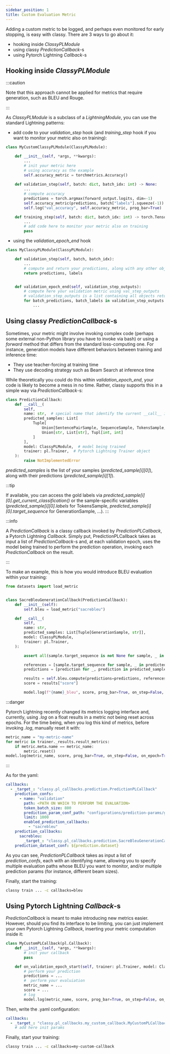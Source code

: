 ```yaml
---
sidebar_position: 1
title: Custom Evaluation Metric
---
```


Adding a custom metric to be logged, and perhaps even monitored for early stopping, is easy with classy. There are 3 ways to go about it:
* hooking inside *ClassyPLModule*
* using classy *PredictionCallback*-s
* using Pytorch Lightning *Callback*-s


## Hooking inside *ClassyPLModule*

:::caution

Note that this approach cannot be applied for metrics that require generation, such as BLEU and Rouge.

:::

As *ClassyPLModule* is a subclass of a *LightningModule*, you can use the standard Lightning patterns:

* add code to your *validation_step* hook (and *training_step* hook if you want to monitor your metric also on training):

```python
class MyCustomClassyPLModule(ClassyPLModule):

    def __init__(self, *args, **kwargs):
        ...
        # init your metric here
        # using accuracy as the example
        self.accuracy_metric = torchmetrics.Accuracy()
    
    def validation_step(self, batch: dict, batch_idx: int) -> None:
        ...
        # compute accuracy
        predictions = torch.argmax(forward_output.logits, dim=-1)
        self.accuracy_metric(predictions, batch["labels"].squeeze(-1))
        self.log("val_accuracy", self.accuracy_metric, prog_bar=True)

    def training_step(self, batch: dict, batch_idx: int) -> torch.Tensor:
        ...
        # add code here to monitor your metric also on training
        pass

```

* using the *validation_epoch_end* hook
```python
class MyClassyPLModule(ClassyPLModule):

    def validation_step(self, batch, batch_idx):
        ...
        # compute and return your predictions, along with any other object you might need for your metric (here we use labels as example)
        return predictions, labels


    def validation_epoch_end(self, validation_step_outputs):
        # compute here your validation metric using val_step_outputs
        # validation_step_outputs is a list containing all objects returned by validation_step
        for batch_predictions, batch_labels in validation_step_outputs:
            ...
```


## Using classy *PredictionCallback*-s

Sometimes, your metric might involve invoking complex code (perhaps some external non-Python library you have to invoke via bash)
or using a *forward* method that differs from the standard loss-computing one. For instance, generation models have different behaviors 
between training and inference time:
* They use teacher-forcing at training time
* They use decoding strategy such as Beam Search at inference time

While theoretically you could do this within *validation_epoch_end*, your code is likely to become a mess in no time. Rather, classy supports
this in a simple way via *PredictionCallback*-s:

```python
class PredictionCallback:
    def __call__(
        self,
        name: str,  # special name that identify the current __call__ invocation (required as a PredictionCallback can be invoked multiple times at each validation epoch, more on this later)
        predicted_samples: List[  
            Tuple[
                Union[SentencePairSample, SequenceSample, TokensSample, QASample, GenerationSample], 
                Union[str, List[str], Tupl[int, int]
            ]
        ],
        model: ClassyPLModule,  # model being trained
        trainer: pl.Trainer,  # Pytorch Lightning Trainer object
    ):
        raise NotImplementedError
```

*predicted_samples* is the list of your samples (*predicted_sample[i][0]*), along with their predictions (*predicted_sample[i][1]*).

:::tip

If available, you can access the gold labels via *predicted_sample[i][0].get_current_classification()* or the sample-specific variables (*predicted_sample[i][0].labels* for TokensSample, *predicted_sample[i][0].target_sequence* for GenerationSample, ...).
:::

:::info

A *PredictionCallback* is a classy callback invoked by *PredictionPLCallback*, a Pytorch Lightning *Callback*. Simply put, PredictionPLCallback takes as input a
list of *PredictionCallback*-s and, at each validation epoch, uses the model being trained to perform the prediction operation, invoking each *PredictionCallback*
on the result.

:::

To make an example, this is how you would introduce BLEU evaluation within your training:

```python title="classy/pl_callbacks/prediction/SacreBleuGenerationCallback"
from datasets import load_metric


class SacreBleuGenerationCallback(PredictionCallback):
    def __init__(self):
        self.bleu = load_metric("sacrebleu")

    def __call__(
        self,
        name: str,
        predicted_samples: List[Tuple[GenerationSample, str]],
        model: ClassyPLModule,
        trainer: pl.Trainer,
    ):

        assert all(sample.target_sequence is not None for sample, _ in predicted_samples)  # sanity check 

        references = [sample.target_sequence for sample, _ in predicted_samples]
        predictions = [prediction for _, prediction in predicted_samples]

        results = self.bleu.compute(predictions=predictions, references=[[r] for r in references])
        score = results["score"]

        model.log(f"{name}_bleu", score, prog_bar=True, on_step=False, on_epoch=True)
```

:::danger

Pytorch Lightning recently changed its metrics logging interface and, currently, using *.log* on a float results in a metric not being reset across epochs.
For the time being, when you log this kind of metrics, before invoking *.log*, manually reset it with:
```python
metric_name = "my-metric-name"
for metric in trainer._results.result_metrics:
    if metric.meta.name == metric_name:
        metric.reset()
model.log(metric_name, score, prog_bar=True, on_step=False, on_epoch=True)
```

:::

As for the yaml:

```yaml title="configurations/callbacks/bleu.yaml"
callbacks:
  - _target_: "classy.pl_callbacks.prediction.PredictionPLCallback"
    prediction_confs:
      - name: "validation"
        path: <PATH ON WHICH TO PERFORM THE EVALUATION>
        token_batch_size: 800
        prediction_param_conf_path: "configurations/prediction-params/generation-beam.yaml"
        limit: 1000
        enabled_prediction_callbacks:
          - "sacrebleu"
    prediction_callbacks:
      sacrebleu:
        _target_: "classy.pl_callbacks.prediction.SacreBleuGenerationCallback"
    prediction_dataset_conf: ${prediction.dataset}
```

As you can see, *PredictionPLCallback* takes as input a list of *prediction_confs*, each with an identifying name, allowing you to specify multiple evaluation paths whose BLEU you want to monitor,
and/or multiple prediction params (for instance, different beam sizes).

Finally, start the training:

```bash
classy train ... -c callbacks=bleu
```

## Using Pytorch Lightning *Callback*-s

*PredictionCallback* is meant to make introducing new metrics easier. However, should you find its interface to be limiting, you can just implement your own Pytorch Lightning *Callback*,
inserting your metric computation inside it:

```python title="classy/pl_callbacks/my_custom_callback.py"
class MyCustomPLCallback(pl.Callback):
    def __init__(self, *args, **kwargs):
        # init your callback
        pass

    def on_validation_epoch_start(self, trainer: pl.Trainer, model: ClassyPLModule) -> None:
        # perform your prediction
        predictions = ...
        #  perform your evaluiation
        metric_name = ...
        score = ...
        # log
        model.log(metric_name, score, prog_bar=True, on_step=False, on_epoch=True)
```

Then, write the .yaml configuration:

```yaml title="configurations/callbacks/my-custom-callback.yaml"
callbacks:
  - _target_: "classy.pl_callbacks.my_custom_callback.MyCustomPLCallback"
    # add here init params
```

Finally, start your training:

```bash
classy train ... -c callbacks=my-custom-callback
```